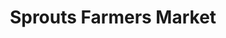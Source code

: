 ---
title: "Sprouts Farmers Market"
url: /nashville/sprouts-farmers-market-highway-70-south/
shop: supermarket
---